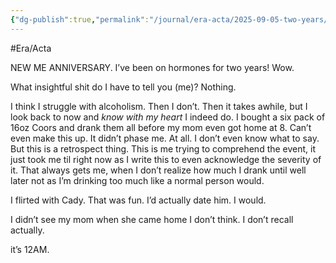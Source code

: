 ```yaml
---
{"dg-publish":true,"permalink":"/journal/era-acta/2025-09-05-two-years/"}
---
```


#Era/Acta 

NEW ME ANNIVERSARY. I’ve been on hormones for two years! Wow. 

What insightful shit do I have to tell you (me)?
	Nothing.

I think I struggle with alcoholism. Then I don’t. Then it takes awhile, but I look back to now and *know with my heart* I indeed do. I bought a six pack of 16oz Coors and drank them all before my mom even got home at 8. Can’t even make this up. It didn’t phase me. At all. I don’t even know what to say. But this is a retrospect thing. This is me trying to comprehend the event, it just took me til right now as I write this to even acknowledge the severity of it. That always gets me, when I don’t realize how much I drank until well later not as I’m drinking too much like a normal person would.

I flirted with Cady. That was fun. I’d actually date him. I would.

I didn’t see my mom when she came home I don’t think. I don’t recall actually.

it’s 12AM.